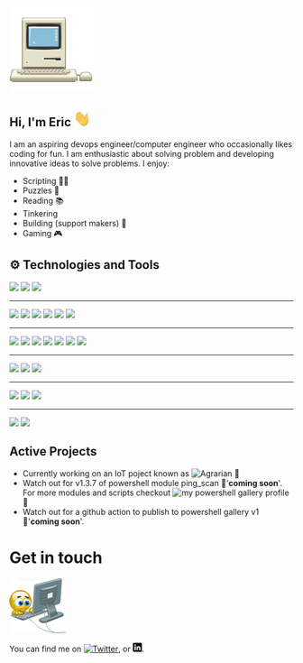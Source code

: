  <img src="https://raw.githubusercontent.com/ertush/ertush/master/hello_Computer.gif" width="150px">

 ## Hi, I'm Eric <img src="https://raw.githubusercontent.com/ertush/ertush/master/wave.gif" width="30px">



I am an aspiring devops engineer/computer engineer who occasionally likes coding for fun. I am enthusiastic about solving problem and developing innovative ideas to solve problems.
I enjoy:
 * Scripting :man_technologist:
 * Puzzles :jigsaw: 
 * Reading :books:
 * Tinkering 
 * Building (support makers) :toolbox:
 * Gaming :video_game:

## :gear: Technologies and Tools

![](https://img.shields.io/badge/os-linux-informational?style=flat&logo=Linux&logoColor=white&color=2bbc8a)
![](https://img.shields.io/badge/shell-bash-informational?style=flat&logo=GNU+Bash&logoColor=white&color=2bbc8a)
![](https://img.shields.io/badge/shell-powershell-informational?style=flat&logo=PowerShell&logoColor=white&color=2bbc8a)

<hr>

![](https://img.shields.io/badge/code-c-informational?style=flat&logo=C&logoColor=white&color=2bbc8a)
![](https://img.shields.io/badge/code-c++-informational?style=flat&logo=Cplusplus&logoColor=white&color=2bbc8a)
![](https://img.shields.io/badge/code-go-informational?style=flat&logo=Go&logoColor=white&color=2bbc8a)
![](https://img.shields.io/badge/code-js-informational?style=flat&logo=JavaScript&logoColor=white&color=2bbc8a)
![](https://img.shields.io/badge/code-python-informational?style=flat&logo=Python&logoColor=white&color=2bbc8a)
![](https://img.shields.io/badge/code-php-informational?style=flat&logo=PHP&logoColor=white&color=2bbc8a)

<hr>

![](https://img.shields.io/badge/runtime-nodejs-informational?style=flat&logo=Node.js&logoColor=white&color=2bbc8a)
![](https://img.shields.io/badge/iot%20editor-nodered-informational?style=flat&logo=Node-RED&logoColor=white&color=2bbc8a)
![](https://img.shields.io/badge/containers-docker-informational?style=flat&logo=Docker&logoColor=white&color=2bbc8a)
![](https://img.shields.io/badge/framework-bootstrap-informational?style=flat&logo=Bootstrap&logoColor=white&color=2bbc8a)
![](https://img.shields.io/badge/container_ochestrator-kubernetes-informational?style=flat&logo=Kubernetes&logoColor=white&color=2bbc8a)
![](https://img.shields.io/badge/web-jekyll-informational?style=flat&logo=Jekyll&logoColor=white&color=2bbc8a)
![](https://img.shields.io/badge/ci-github_actions-informational?style=flat&logo=Github+Actions&logoColor=white&color=2bbc8a)

<hr>

![](https://img.shields.io/badge/code_editor-vscode-informational?style=flat&logo=Visual+Studio+Code&logoColor=white&color=2bbc8a)
![](https://img.shields.io/badge/code_editor-arduino.cc-informational?style=flat&logo=Arduino&logoColor=white&color=2bbc8a)
![](https://img.shields.io/badge/iot_protocol-mosquitto-informational?style=flat&logo=Eclipse+Mosquitto&logoColor=white&color=2bbc8a)

<hr>

![](https://img.shields.io/badge/dbs-mongo-informational?style=flat&logo=MongoDB&logoColor=white&color=2bbc8a)
![](https://img.shields.io/badge/dbs-redis-informational?style=flat&logo=Redis&logoColor=white&color=2bbc8a)
![](https://img.shields.io/badge/dbs-influxdb-informational?style=flat&logo=InfluxDB&logoColor=white&color=2bbc8a)

<hr>

![](https://img.shields.io/badge/SBC-raspberry_pi-informational?style=flat&logo=Raspberry+Pi&logoColor=white&color=2bbc8a)
![](https://img.shields.io/badge/iot-smart_things-informational?style=flat&logo=SmartThings&logoColor=white&color=2bbc8a)

## Active Projects
 
 * Currently working on an IoT poject known as ![Agrarian](https://agrarian-iot.github.io) :seedling:
 * Watch out for v1.3.7 of powershell module ping_scan :pushpin:'**coming soon**'. For more modules and scripts checkout ![my powershell gallery profile](https://powershellgallery.com/profiles/eric_tush) :rocket:
 * Watch out for a github action to publish to powershell gallery v1 :pushpin:'**coming soon**'.

# Get in touch

<img src="https://raw.githubusercontent.com/ertush/ertush/master/emoji-typing.gif" width="100px">

You can find me on [![Twitter][1.2]][1], or [![LinkedIn][3.2]][3].

<!-- Icons without padding -->

[1.2]: http://i.imgur.com/wWzX9uB.png (twitter icon without padding)
[3.2]: https://raw.githubusercontent.com/ertush/ertush/master/linkedin-3-16.png (LinkedIn icon without padding)

<!-- links to your social media accounts -->

[1]: https://twitter.com/eromtush
[3]: https://www.linkedin.com/in/eric-mutua-r77/


